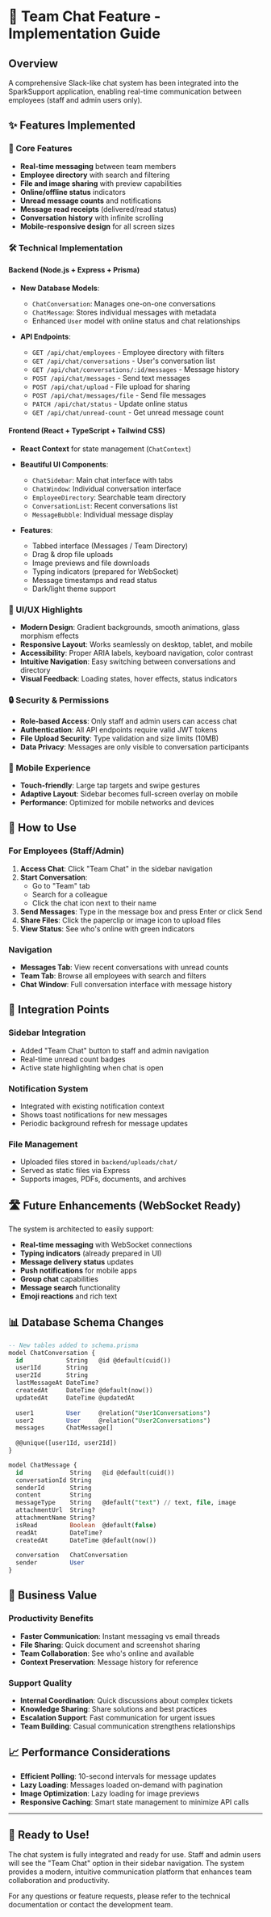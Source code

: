 # 💬 Team Chat Feature - Implementation Guide

## Overview
A comprehensive Slack-like chat system has been integrated into the SparkSupport application, enabling real-time communication between employees (staff and admin users only).

## ✨ Features Implemented

### 🎯 Core Features
- **Real-time messaging** between team members
- **Employee directory** with search and filtering
- **File and image sharing** with preview capabilities
- **Online/offline status** indicators
- **Unread message counts** and notifications
- **Message read receipts** (delivered/read status)
- **Conversation history** with infinite scrolling
- **Mobile-responsive design** for all screen sizes

### 🛠 Technical Implementation

#### Backend (Node.js + Express + Prisma)
- **New Database Models**:
  - `ChatConversation`: Manages one-on-one conversations
  - `ChatMessage`: Stores individual messages with metadata
  - Enhanced `User` model with online status and chat relationships

- **API Endpoints**:
  - `GET /api/chat/employees` - Employee directory with filters
  - `GET /api/chat/conversations` - User's conversation list
  - `GET /api/chat/conversations/:id/messages` - Message history
  - `POST /api/chat/messages` - Send text messages
  - `POST /api/chat/upload` - File upload for sharing
  - `POST /api/chat/messages/file` - Send file messages
  - `PATCH /api/chat/status` - Update online status
  - `GET /api/chat/unread-count` - Get unread message count

#### Frontend (React + TypeScript + Tailwind CSS)
- **React Context** for state management (`ChatContext`)
- **Beautiful UI Components**:
  - `ChatSidebar`: Main chat interface with tabs
  - `ChatWindow`: Individual conversation interface
  - `EmployeeDirectory`: Searchable team directory
  - `ConversationList`: Recent conversations list
  - `MessageBubble`: Individual message display

- **Features**:
  - Tabbed interface (Messages / Team Directory)
  - Drag & drop file uploads
  - Image previews and file downloads
  - Typing indicators (prepared for WebSocket)
  - Message timestamps and read status
  - Dark/light theme support

### 🎨 UI/UX Highlights
- **Modern Design**: Gradient backgrounds, smooth animations, glass morphism effects
- **Responsive Layout**: Works seamlessly on desktop, tablet, and mobile
- **Accessibility**: Proper ARIA labels, keyboard navigation, color contrast
- **Intuitive Navigation**: Easy switching between conversations and directory
- **Visual Feedback**: Loading states, hover effects, status indicators

### 🔒 Security & Permissions
- **Role-based Access**: Only staff and admin users can access chat
- **Authentication**: All API endpoints require valid JWT tokens
- **File Upload Security**: Type validation and size limits (10MB)
- **Data Privacy**: Messages are only visible to conversation participants

### 📱 Mobile Experience
- **Touch-friendly**: Large tap targets and swipe gestures
- **Adaptive Layout**: Sidebar becomes full-screen overlay on mobile
- **Performance**: Optimized for mobile networks and devices

## 🚀 How to Use

### For Employees (Staff/Admin)
1. **Access Chat**: Click "Team Chat" in the sidebar navigation
2. **Start Conversation**: 
   - Go to "Team" tab
   - Search for a colleague
   - Click the chat icon next to their name
3. **Send Messages**: Type in the message box and press Enter or click Send
4. **Share Files**: Click the paperclip or image icon to upload files
5. **View Status**: See who's online with green indicators

### Navigation
- **Messages Tab**: View recent conversations with unread counts
- **Team Tab**: Browse all employees with search and filters
- **Chat Window**: Full conversation interface with message history

## 🔄 Integration Points

### Sidebar Integration
- Added "Team Chat" button to staff and admin navigation
- Real-time unread count badges
- Active state highlighting when chat is open

### Notification System
- Integrated with existing notification context
- Shows toast notifications for new messages
- Periodic background refresh for message updates

### File Management
- Uploaded files stored in `backend/uploads/chat/`
- Served as static files via Express
- Supports images, PDFs, documents, and archives

## 🛣 Future Enhancements (WebSocket Ready)

The system is architected to easily support:
- **Real-time messaging** with WebSocket connections
- **Typing indicators** (already prepared in UI)
- **Message delivery status** updates
- **Push notifications** for mobile apps
- **Group chat** capabilities
- **Message search** functionality
- **Emoji reactions** and rich text

## 📊 Database Schema Changes

```sql
-- New tables added to schema.prisma
model ChatConversation {
  id            String   @id @default(cuid())
  user1Id       String
  user2Id       String
  lastMessageAt DateTime?
  createdAt     DateTime @default(now())
  updatedAt     DateTime @updatedAt
  
  user1         User     @relation("User1Conversations")
  user2         User     @relation("User2Conversations")
  messages      ChatMessage[]
  
  @@unique([user1Id, user2Id])
}

model ChatMessage {
  id             String   @id @default(cuid())
  conversationId String
  senderId       String
  content        String
  messageType    String   @default("text") // text, file, image
  attachmentUrl  String?
  attachmentName String?
  isRead         Boolean  @default(false)
  readAt         DateTime?
  createdAt      DateTime @default(now())
  
  conversation   ChatConversation
  sender         User
}
```

## 🎯 Business Value

### Productivity Benefits
- **Faster Communication**: Instant messaging vs email threads
- **File Sharing**: Quick document and screenshot sharing
- **Team Collaboration**: See who's online and available
- **Context Preservation**: Message history for reference

### Support Quality
- **Internal Coordination**: Quick discussions about complex tickets
- **Knowledge Sharing**: Share solutions and best practices
- **Escalation Support**: Fast communication for urgent issues
- **Team Building**: Casual communication strengthens relationships

## 📈 Performance Considerations

- **Efficient Polling**: 10-second intervals for message updates
- **Lazy Loading**: Messages loaded on-demand with pagination
- **Image Optimization**: Lazy loading for image previews
- **Responsive Caching**: Smart state management to minimize API calls

---

## 🎉 Ready to Use!

The chat system is fully integrated and ready for use. Staff and admin users will see the "Team Chat" option in their sidebar navigation. The system provides a modern, intuitive communication platform that enhances team collaboration and productivity.

For any questions or feature requests, please refer to the technical documentation or contact the development team.